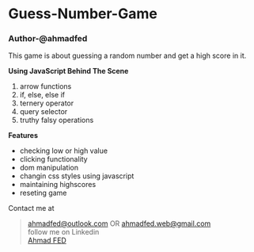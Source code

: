 # Guess-Number-Game
### Author-@ahmadfed
This game is about guessing a random number and get a high score in it.

**Using JavaScript Behind The Scene**
1. arrow functions
2. if, else, else if
3. ternery operator
4. query selector
5. truthy falsy operations

**Features**
- checking low or high value
- clicking functionality
- dom manipulation
- changin css styles using javascript
- maintaining highscores
- reseting game

Contact me at <br>
>ahmadfed@outlook.com OR ahmadfed.web@gmail.com <br>
follow me on Linkedin<br>
[Ahmad FED](https://www.linkedin.com/in/ahmadfed/ '@ahmadfed')<br>
